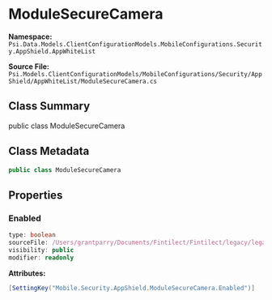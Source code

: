 # ModuleSecureCamera

**Namespace:** `Psi.Data.Models.ClientConfigurationModels.MobileConfigurations.Security.AppShield.AppWhiteList`

**Source File:** `Psi.Models.ClientConfigurationModels/MobileConfigurations/Security/AppShield/AppWhiteList/ModuleSecureCamera.cs`

## Class Summary

public class ModuleSecureCamera

## Class Metadata

```typescript
public class ModuleSecureCamera
```

## Properties

### Enabled

```typescript
type: boolean
sourceFile: /Users/grantparry/Documents/Fintilect/Fintilect/legacy/legacy-apis/Psi.Models.ClientConfigurationModels/MobileConfigurations/Security/AppShield/AppWhiteList/ModuleSecureCamera.cs
visibility: public
modifier: readonly
```

**Attributes:**
```csharp
[SettingKey("Mobile.Security.AppShield.ModuleSecureCamera.Enabled")]
```

